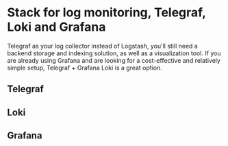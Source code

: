 # Stack for log monitoring, Telegraf, Loki and Grafana

Telegraf as your log collector instead of Logstash, you'll still need a backend storage and indexing solution, as well as a visualization tool.
If you are already using Grafana and are looking for a cost-effective and relatively simple setup, Telegraf + Grafana Loki is a great option.

## Telegraf

## Loki

## Grafana